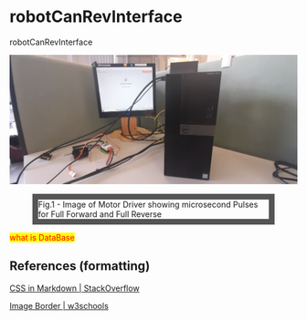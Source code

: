 # robotCanRevInterface
robotCanRevInterface

![imageSetup](/20250508_183058.jpg)

<!-- ![imageMotorDrivingPulsesForwardBackward](/roboticsPMWForwardBackwardParameters.jpg) -->

<!--

<html>
<head>
</head>
<body>
<style>
figure{
  border: 10px solid #555;
}
</style>

-->

<figure style= "border: 10px solid #555;>
  <img src="/roboticsPMWForwardBackwardParameters.jpg" alt="Image of Motor Driver showing microsecond Pulses for Full Forward and Full Reverse" style="width:100%">
  <figcaption>Fig.1 - Image of Motor Driver showing microsecond Pulses for Full Forward and Full Reverse</figcaption>
</figure>
</body>
</html>

<!-- border: around image: -->

<style>
mark{
    color:red;
}
</style>

<mark>what is DataBase</mark>

## References (formatting)

[CSS in Markdown | StackOverflow](https://stackoverflow.com/questions/27174946/how-to-use-css-in-markdown)

[Image Border | w3schools](https://www.w3schools.com/howto/howto_css_border_image.asp)
